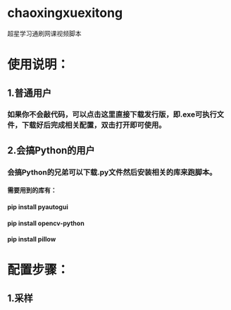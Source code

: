 # chaoxingxuexitong
超星学习通刷网课视频脚本

# 使用说明：
## 1.普通用户
### 如果你不会敲代码，可以点击这里直接下载发行版，即.exe可执行文件，下载好后完成相关配置，双击打开即可使用。
## 2.会搞Python的用户
### 会搞Python的兄弟可以下载.py文件然后安装相关的库来跑脚本。
#### 需要用到的库有：
#### pip install pyautogui
#### pip install opencv-python
#### pip install pillow

# 配置步骤：
## 1.采样
### 

